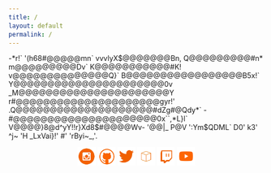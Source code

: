 ```yaml
---
title: /
layout: default
permalink: /
---
```

<p>
         -*r!`                                    
   '(h68#@@@@@mn`                                  
 vvvlyX$@@@@@@@Bn,                                 
      Q@@@@@@@@@#n*                                            
        m@@@@@@@@@Dv`                  
        K@@@@@@@@@@@#K!                   
        v@@@@@@@@@@@@@@Q}`                                     
         B@@@@@@@@@@@@@@@@@B5x!`                               
         Y@@@@@@@@@@@@@@@@@@@@@@0v                             
          _M@@@@@@@@@@@@@@@@@@@@@@Y                            
            r#@@@@@@@@@@@@@@@@@@@@@gyr!'       
             .Q@@@@@@@@@@@@@@@@@@@@#dZg#@Qdy*`    
              -#@@@@@@@@@@@@@@@@@@@@@0x``,*L}l` 
               V@@@@}8@d^yY!!r}Xd8$#@@@@Wv-       
               '@@|_ P@V              ':Ym$QDML`
                 D0'   k3'
                 ^j~   'H          
           _LxVai}!'   #'       
                 'rByi~_,'.   
</p>
<p style="text-align:center">
<a style="display:inline" target="new" href="https://www.instagram.com/iamscarecrow17/"><img src="./img/Social_Icons/insta.png"  width="7%" height=auto alt="insta"></a>   <a style="display:inline" target="new" href="https://github.com/0x5c4r3"><img style="display:inline" src="./img/Social_Icons/github.png"  width="7%" height=auto alt="github"></a>   <a style="display:inline" target="new" href="https://twitter.com/iamscarecrow1"><img style="display:inline" src="./img/Social_Icons/twitter.png"  width="7%" height=auto alt="twitter"></a>   <a style="display:inline" target="new" href="https://www.hackthebox.eu/home/users/profile/144238"><img style="display:inline" src="./img/Social_Icons/htb.png"  width="7%" height=auto alt="htb"></a>   <a style="display:inline" target="new" href="https://www.twitch.tv/iamscarecrow17"><img style="display:inline" src="./img/Social_Icons/twitch.png" width="7%" height=auto alt="twitch"></a>   <a style="display:inline" target="new" href="https://www.youtube.com/channel/UCcYc_cJZDhYXPm2hpM7ZqwA"><img style="display:inline" src="./img/Social_Icons/youtube.png"  width="7%" height=auto alt="youtube"></a>
</p>
